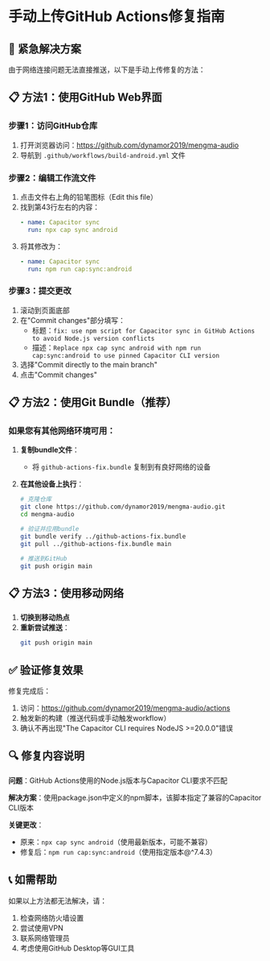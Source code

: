 # 手动上传GitHub Actions修复指南

## 🚨 紧急解决方案

由于网络连接问题无法直接推送，以下是手动上传修复的方法：

## 📋 方法1：使用GitHub Web界面

### 步骤1：访问GitHub仓库
1. 打开浏览器访问：https://github.com/dynamor2019/mengma-audio
2. 导航到 `.github/workflows/build-android.yml` 文件

### 步骤2：编辑工作流文件
1. 点击文件右上角的铅笔图标（Edit this file）
2. 找到第43行左右的内容：
   ```yaml
   - name: Capacitor sync
     run: npx cap sync android
   ```
3. 将其修改为：
   ```yaml
   - name: Capacitor sync
     run: npm run cap:sync:android
   ```

### 步骤3：提交更改
1. 滚动到页面底部
2. 在"Commit changes"部分填写：
   - 标题：`fix: use npm script for Capacitor sync in GitHub Actions to avoid Node.js version conflicts`
   - 描述：`Replace npx cap sync android with npm run cap:sync:android to use pinned Capacitor CLI version`
3. 选择"Commit directly to the main branch"
4. 点击"Commit changes"

## 📋 方法2：使用Git Bundle（推荐）

### 如果您有其他网络环境可用：

1. **复制bundle文件**：
   - 将 `github-actions-fix.bundle` 复制到有良好网络的设备

2. **在其他设备上执行**：
   ```bash
   # 克隆仓库
   git clone https://github.com/dynamor2019/mengma-audio.git
   cd mengma-audio
   
   # 验证并应用bundle
   git bundle verify ../github-actions-fix.bundle
   git pull ../github-actions-fix.bundle main
   
   # 推送到GitHub
   git push origin main
   ```

## 📋 方法3：使用移动网络

1. **切换到移动热点**
2. **重新尝试推送**：
   ```bash
   git push origin main
   ```

## ✅ 验证修复效果

修复完成后：
1. 访问：https://github.com/dynamor2019/mengma-audio/actions
2. 触发新的构建（推送代码或手动触发workflow）
3. 确认不再出现"The Capacitor CLI requires NodeJS >=20.0.0"错误

## 🔍 修复内容说明

**问题**：GitHub Actions使用的Node.js版本与Capacitor CLI要求不匹配

**解决方案**：使用package.json中定义的npm脚本，该脚本指定了兼容的Capacitor CLI版本

**关键更改**：
- 原来：`npx cap sync android`（使用最新版本，可能不兼容）
- 修复后：`npm run cap:sync:android`（使用指定版本@^7.4.3）

## 📞 如需帮助

如果以上方法都无法解决，请：
1. 检查网络防火墙设置
2. 尝试使用VPN
3. 联系网络管理员
4. 考虑使用GitHub Desktop等GUI工具